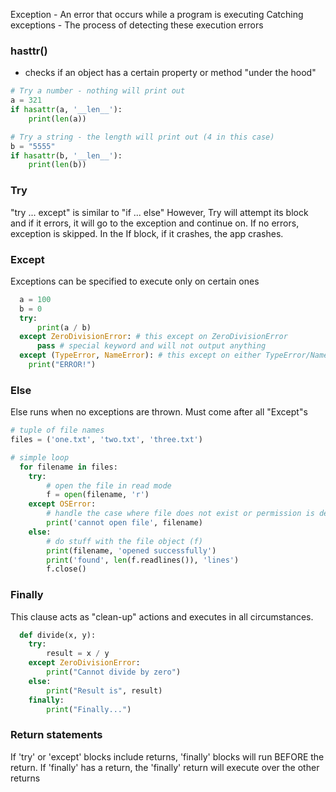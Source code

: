 Exception - An error that occurs while a program is executing 
Catching exceptions - The process of detecting these execution errors

### hasttr() 
- checks if an object has a certain property or method "under the hood"
```py
# Try a number - nothing will print out
a = 321
if hasattr(a, '__len__'):
    print(len(a))

# Try a string - the length will print out (4 in this case)
b = "5555"
if hasattr(b, '__len__'):
    print(len(b))
```

### Try
"try ... except" is similar to "if ... else"
However, Try will attempt its block and if it errors, it will go to the exception and continue on. If no errors, exception is skipped.
In the If block, if it crashes, the app crashes.


### Except
Exceptions can be specified to execute only on certain ones
```py
  a = 100
  b = 0
  try:
      print(a / b)
  except ZeroDivisionError: # this except on ZeroDivisionError
      pass # special keyword and will not output anything
  except (TypeError, NameError): # this except on either TypeError/NameError 
    print("ERROR!")
```

### Else
Else runs when no exceptions are thrown.
Must come after all "Except"s
```py
# tuple of file names
files = ('one.txt', 'two.txt', 'three.txt')

# simple loop
  for filename in files: 
    try:
        # open the file in read mode
        f = open(filename, 'r')
    except OSError:
        # handle the case where file does not exist or permission is denied
        print('cannot open file', filename)
    else:
        # do stuff with the file object (f)
        print(filename, 'opened successfully')
        print('found', len(f.readlines()), 'lines')
        f.close()
```

### Finally
This clause acts as "clean-up" actions and executes in all circumstances.
```py
  def divide(x, y):
    try:
        result = x / y
    except ZeroDivisionError:
        print("Cannot divide by zero")
    else:
        print("Result is", result)
    finally:
        print("Finally...")
```

### Return statements
If 'try' or 'except' blocks include returns, 'finally' blocks will run BEFORE the return.
If 'finally' has a return, the 'finally' return will execute over the other returns